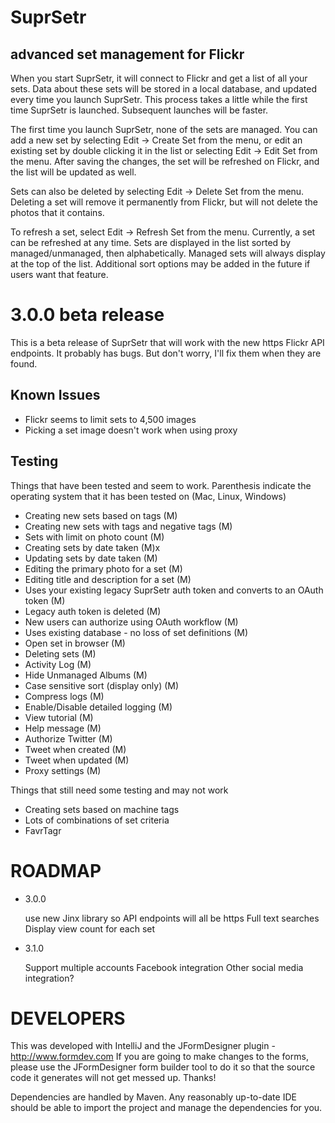# SuprSetr
## advanced set management for Flickr

When you start SuprSetr, it will connect to Flickr and get a list of all your
sets. Data about these sets will be stored in a local database, and updated
every time you launch SuprSetr. This process takes a little while the first
time SuprSetr is launched. Subsequent launches will be faster.

The first time you launch SuprSetr, none of the sets are managed. You can add a
new set by selecting Edit -> Create Set from the menu, or edit an existing set
by double clicking it in the list or selecting Edit -> Edit Set from the menu.
After saving the changes, the set will be refreshed on Flickr, and the list will
 be updated as well.

Sets can also be deleted by selecting Edit -> Delete Set from the menu. Deleting
a set will remove it permanently from Flickr, but will not delete the photos
that it contains.

To refresh a set, select Edit -> Refresh Set from the menu. Currently, a set
can be refreshed at any time. Sets are displayed in the list sorted by
managed/unmanaged, then alphabetically. Managed sets will always display at the
top of the list. Additional sort options may be added in the future if users
want that feature.

# 3.0.0 beta release
This is a beta release of SuprSetr that will work with the new https Flickr API endpoints.
It probably has bugs. But don't worry, I'll fix them when they are found.

## Known Issues

 * Flickr seems to limit sets to 4,500 images
 * Picking a set image doesn't work when using proxy
 
## Testing
Things that have been tested and seem to work. Parenthesis indicate the operating
system that it has been tested on (Mac, Linux, Windows)

 * Creating new sets based on tags (M)
 * Creating new sets with tags and negative tags (M)
 * Sets with limit on photo count (M)
 * Creating sets by date taken (M)x
 * Updating sets by date taken (M)
 * Editing the primary photo for a set (M)
 * Editing title and description for a set (M)
 * Uses your existing legacy SuprSetr auth token and converts to an OAuth token (M)
 * Legacy auth token is deleted (M)
 * New users can authorize using OAuth workflow (M)
 * Uses existing database - no loss of set definitions (M)
 * Open set in browser (M)
 * Deleting sets (M)
 * Activity Log (M)
 * Hide Unmanaged Albums (M)
 * Case sensitive sort (display only) (M)
 * Compress logs (M)
 * Enable/Disable detailed logging (M)
 * View tutorial (M)
 * Help message (M)
 * Authorize Twitter (M)
 * Tweet when created (M)
 * Tweet when updated (M)
 * Proxy settings (M)

Things that still need some testing and may not work

 * Creating sets based on machine tags
 * Lots of combinations of set criteria
 * FavrTagr


# ROADMAP
 * 3.0.0

	use new Jinx library so API endpoints will all be https
    Full text searches
    Display view count for each set


 * 3.1.0

 	Support multiple accounts
 	Facebook integration
 	Other social media integration?

# DEVELOPERS

This was developed with IntelliJ and the JFormDesigner plugin - http://www.formdev.com
If you are going to make changes to the forms, please use the JFormDesigner form
builder tool to do it so that the source code it generates will not get messed
up. Thanks!

Dependencies are handled by Maven. Any reasonably up-to-date IDE should be able
to import the project and manage the dependencies for you.

